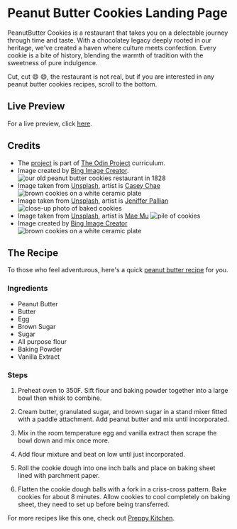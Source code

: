 # Peanut Butter Cookies Landing Page
PeanutButter Cookies is a restaurant that takes you on a delectable journey through time and taste. With a chocolatey legacy deeply rooted in our heritage, we've created a haven where culture meets confection. Every cookie is a bite of history, blending the warmth of tradition with the sweetness of pure indulgence.

Cut, cut 😄 😄, the restaurant is not real, but if you are interested in any peanut butter cookies recipes, scroll to the bottom.

## Live Preview
For a live preview, click [here](https://lindelwa122.github.io/odin-landing-page).

## Credits
- The [project](https://www.theodinproject.com/lessons/foundations-landing-page) is part of [The Odin Project](https://www.theodinproject.com/) curriculum.
- Image created by [Bing Image Creator](https://www.bing.com/images/create?form=FLPGEN).
![our old peanut butter cookies restaurant in 1828](assets/images/restaurant-image.jpeg)
- Image taken from [Unsplash](https://unsplash.com), artist is [Casey Chae](https://unsplash.com/@chaseycasey)
![brown cookies on a white ceramic plate](assets/images/cookie-001.jpg)
- Image taken from [Unsplash](https://unsplash.com), artist is [Jeniffer Pallian](https://unsplash.com/@foodess)
![close-up photo of baked cookies](assets/images/cookie-002.jpg)
- Image taken from [Unsplash](https://unsplash.com), artist is [Mae Mu](https://unsplash.com/@picoftasty)
![pile of cookies](assets/images/cookie-003.jpg)
- Image created by [Bing Image Creator](https://www.bing.com/images/create?form=FLPGEN)
![brown cookies on a white ceramic plate](assets/images/cookie-004.jpeg)

## The Recipe
To those who feel adventurous, here's a quick [peanut butter recipe](https://preppykitchen.com/peanut-butter-cookies-recipe/) for you.

### Ingredients
- Peanut Butter
- Butter
- Egg
- Brown Sugar
- Sugar
- All purpose flour
- Baking Powder
- Vanilla Extract

### Steps
1. Preheat oven to 350F. Sift flour and baking powder together into a large bowl then whisk to combine.

2. Cream butter, granulated sugar, and brown sugar in a stand mixer fitted with a paddle attachment. Add peanut butter and mix until incorporated.

3. Mix in the room temperature egg and vanilla extract then scrape the bowl down and mix once more.

4. Add flour mixture and beat on low until just incorporated.

5.  Roll the cookie dough into one inch balls and place on baking sheet lined with parchment paper.

6. Flatten the cookie dough balls with a fork in a criss-cross pattern. Bake cookies for about 8 minutes. Allow cookies to cool completely on baking sheet, they need to set up before being transferred.

For more recipes like this one, check out [Preppy Kitchen](https://www.preppykitchen.com/).